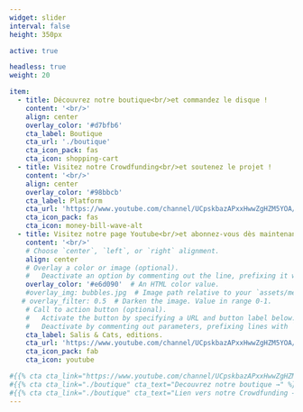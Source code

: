 ```yaml
---
widget: slider
interval: false
height: 350px

active: true

headless: true
weight: 20

item:
  - title: Découvrez notre boutique<br/>et commandez le disque !
    content: '<br/>'
    align: center
    overlay_color: '#d7bfb6'
    cta_label: Boutique
    cta_url: './boutique'
    cta_icon_pack: fas
    cta_icon: shopping-cart
  - title: Visitez notre Crowdfunding<br/>et soutenez le projet !
    content: '<br/>'
    align: center
    overlay_color: '#98bbcb'
    cta_label: Platform
    cta_url: 'https://www.youtube.com/channel/UCpskbazAPxxHwwZgHZM5YOA/about'
    cta_icon_pack: fas
    cta_icon: money-bill-wave-alt
  - title: Visitez notre page Youtube<br/>et abonnez-vous dès maintenant !
    content: '<br/>'
    # Choose `center`, `left`, or `right` alignment.
    align: center
    # Overlay a color or image (optional).
    #   Deactivate an option by commenting out the line, prefixing it with `#`.
    overlay_color: '#e6d090'  # An HTML color value.
    #overlay_img: bubbles.jpg  # Image path relative to your `assets/media/` folder
   # overlay_filter: 0.5  # Darken the image. Value in range 0-1.
    # Call to action button (optional).
    #   Activate the button by specifying a URL and button label below.
    #   Deactivate by commenting out parameters, prefixing lines with `#`.
    cta_label: Salis & Cats, editions.
    cta_url: 'https://www.youtube.com/channel/UCpskbazAPxxHwwZgHZM5YOA/featured'
    cta_icon_pack: fab
    cta_icon: youtube

#{{% cta cta_link="https://www.youtube.com/channel/UCpskbazAPxxHwwZgHZM5YOA" cta_text="Visitez la page Youtube    →" %}}
#{{% cta cta_link="./boutique" cta_text="Decouvrez notre boutique →" %}}
#{{% cta cta_link="./boutique" cta_text="Lien vers notre Crowdfunding →" %}}
---
```



